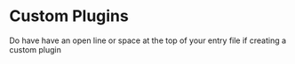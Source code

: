 # Custom Plugins
Do have have an open line or space at the top of your entry file if creating a custom plugin
